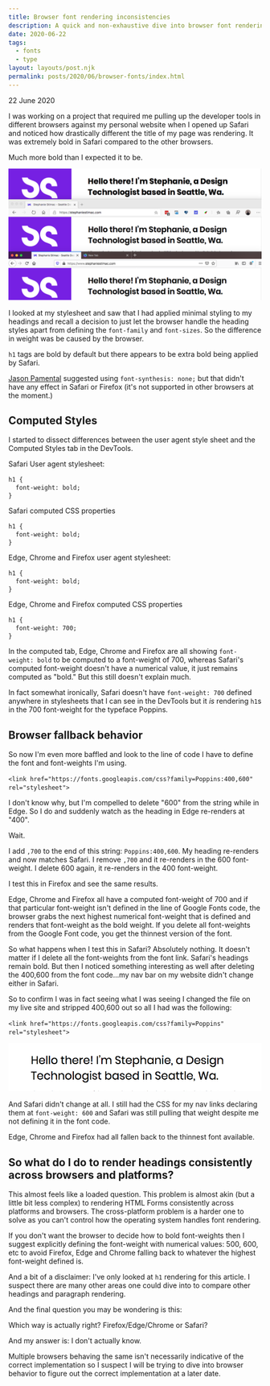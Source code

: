 ```yaml
---
title: Browser font rendering inconsistencies 
description: A quick and non-exhaustive dive into browser font rendering inconsistencies 
date: 2020-06-22
tags:
  - fonts
  - type
layout: layouts/post.njk
permalink: posts/2020/06/browser-fonts/index.html
---
```


<p class="blog-post__date">22 June 2020</p>


I was working on a project that required me pulling up the developer tools in different browsers against my personal website when I opened up Safari and noticed how drastically different the title of my page was rendering. It was extremely bold in Safari compared to the other browsers. 

Much more bold than I expected it to be. 

![alt: Font rendering in, from top to bottom, Safari. Edge and Firefox](/img/browser-fonts/browser-fonts.png)

I looked at my stylesheet and saw that I had applied minimal styling to my headings and recall a decision to just let the browser handle the heading styles apart from defining the `font-family` and `font-sizes`. So the difference in weight was be caused by the browser. 

`h1` tags are bold by default but there appears to be extra bold being applied by Safari.

[Jason Pamental](https://twitter.com/jpamental) suggested using `font-synthesis: none;` but that didn't have any effect in Safari or Firefox (it's not supported in other browsers at the moment.)

## Computed Styles 

I started to dissect differences between the user agent style sheet and the Computed Styles tab in the DevTools.


Safari User agent stylesheet:
```
h1 {
  font-weight: bold;
}
```

Safari computed CSS properties
```
h1 {
  font-weight: bold;
}
```

Edge, Chrome and Firefox user agent stylesheet:

```
h1 {
  font-weight: bold;
}
```

Edge, Chrome and Firefox computed CSS properties
```
h1 {
  font-weight: 700;
}
```

In the computed tab, Edge, Chrome and Firefox are all showing `font-weight: bold` to be computed to a font-weight of 700, whereas Safari's computed font-weight doesn't have a numerical value, it just remains computed as "bold." But this still doesn't explain much.

In fact somewhat ironically, Safari doesn't have `font-weight: 700` defined anywhere in stylesheets that I can see in the DevTools but it *is* rendering `h1`s in the 700 font-weight for the typeface Poppins. 


## Browser fallback behavior

So now I'm even more baffled and look to the line of code I have to define the font and font-weights I'm using. 

`<link href="https://fonts.googleapis.com/css?family=Poppins:400,600" rel="stylesheet">`

I don't know why, but I'm compelled to delete "600" from the string while in Edge. So I do and suddenly watch as the heading in Edge re-renders at "400".

Wait. 

I add `,700` to the end of this string: `Poppins:400,600`. My heading re-renders and now matches Safari. I remove `,700` and it re-renders in the 600 font-weight. I delete 600 again, it re-renders in the 400 font-weight. 

I test this in Firefox and see the same results. 

Edge, Chrome and Firefox all have a computed font-weight of 700 and if that particular font-weight isn't defined in the line of Google Fonts code, the browser grabs the next highest numerical font-weight that is defined and renders that font-weight as the bold weight. If you delete all font-weights from the Google Font code, you get the thinnest version of the font. 

So what happens when I test this in Safari? Absolutely nothing. It doesn't matter if I delete all the font-weights from the font link. Safari's headings remain bold. But then I noticed something interesting as well after deleting the 400,600 from the font code...my nav bar on my website didn't change either in Safari. 

So to confirm I was in fact seeing what I was seeing I changed the file on my live site and stripped 400,600 out so all I had was the following: 

`<link href="https://fonts.googleapis.com/css?family=Poppins" rel="stylesheet">`

![alt: Font rendering without any weight being defined](/img/browser-fonts/thin-heading.png)

And Safari didn't change at all. I still had the CSS for my nav links declaring them at `font-weight: 600` and Safari was still pulling that weight despite me not defining it in the font code. 

Edge, Chrome and Firefox had all fallen back to the thinnest font available. 

## So what do I do to render headings consistently across browsers and platforms?

This almost feels like a loaded question. This problem is almost akin (but a little bit less complex) to rendering HTML Forms consistently across platforms and browsers. The cross-platform problem is a harder one to solve as you can't control how the operating system handles font rendering. 

If you don't want the browser to decide how to bold font-weights then I suggest explicitly defining the font-weight with numerical values: 500, 600, etc to avoid Firefox, Edge and Chrome falling back to whatever the highest font-weight defined is.

And a bit of a disclaimer: I've only looked at `h1` rendering for this article. I suspect there are many other areas one could dive into to compare other headings and paragraph rendering. 

And the final question you may be wondering is this: 

Which way is actually right? Firefox/Edge/Chrome or Safari?

And my answer is: I don't actually know. 

Multiple browsers behaving the same isn't necessarily indicative of the correct implementation so I suspect I will be trying to dive into browser behavior to figure out the correct implementation at a later date. 